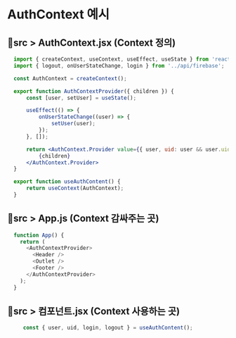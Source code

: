 
# AuthContext 예시


## 📁src > AuthContext.jsx   (Context 정의)

```jsx
  import { createContext, useContext, useEffect, useState } from 'react';
  import { logout, onUserStateChange, login } from '../api/firebase';

  const AuthContext = createContext();

  export function AuthContextProvider({ children }) {
      const [user, setUser] = useState();

      useEffect(() => {
          onUserStateChange((user) => {
              setUser(user);
          });
      }, []);

      return <AuthContext.Provider value={{ user, uid: user && user.uid, login, logout }}>
          {children}
      </AuthContext.Provider>
  }

  export function useAuthContent() {
      return useContext(AuthContext);
  }
```


## 📁src > App.js   (Context 감싸주는 곳)
```js
  function App() {
    return (
      <AuthContextProvider>
        <Header />
        <Outlet />
        <Footer />
      </AuthContextProvider>
    );
  }
```



## 📁src > 컴포넌트.jsx   (Context 사용하는 곳)
```jsx
     const { user, uid, login, logout } = useAuthContent();
```


